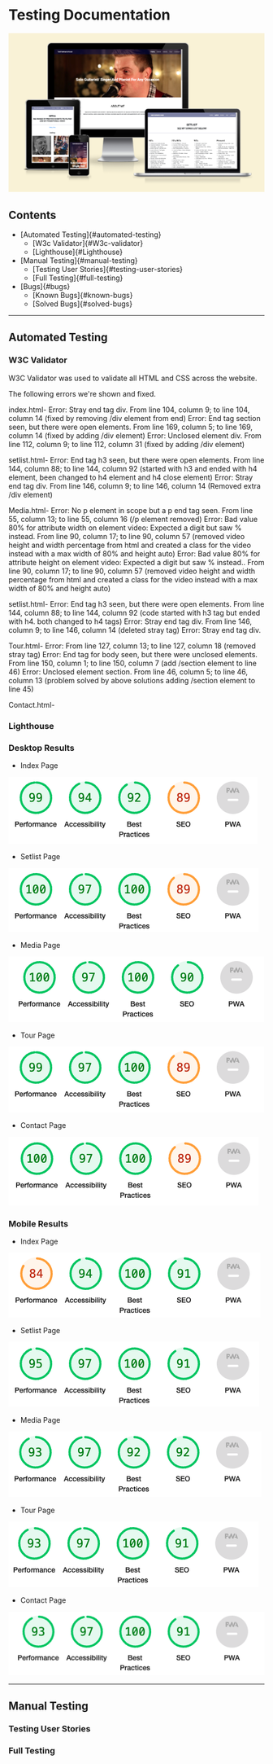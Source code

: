 # Testing Documentation

![Todd Nathaniel Music Responive website](assets/images/ToddNathanielWebsiteResponsive.png)

## Contents

- [Automated Testing]{#automated-testing}
  - [W3c Validator]{#W3c-validator}
  - [Lighthouse]{#Lighthouse}
- [Manual Testing]{#manual-testing}
  - [Testing User Stories]{#testing-user-stories}
  - [Full Testing]{#full-testing}
- [Bugs]{#bugs}
  - [Known Bugs]{#known-bugs}
  - [Solved Bugs]{#solved-bugs}

---

## Automated Testing

### W3C Validator

W3C Validator was used to validate all HTML and CSS across the website.

The following errors we're shown and fixed.

index.html-
Error: Stray end tag div. From line 104, column 9; to line 104, column 14 (fixed by removing /div element from end)
Error: End tag section seen, but there were open elements. From line 169, column 5; to line 169, column 14 (fixed by adding /div element)
Error: Unclosed element div. From line 112, column 9; to line 112, column 31 (fixed by adding /div element)

setlist.html-
Error: End tag h3 seen, but there were open elements. From line 144, column 88; to line 144, column 92 (started with h3 and ended with h4 element, been changed to h4 element and h4 close element)
Error: Stray end tag div. From line 146, column 9; to line 146, column 14 (Removed extra /div element)

Media.html-
Error: No p element in scope but a p end tag seen. From line 55, column 13; to line 55, column 16 (/p element removed)
Error: Bad value 80% for attribute width on element video: Expected a digit but saw % instead. From line 90, column 17; to line 90, column 57 (removed video height and width percentage from html and created a class for the video instead with a max width of 80% and height auto)
Error: Bad value 80% for attribute height on element video: Expected a digit but saw % instead.. From line 90, column 17; to line 90, column 57 (removed video height and width percentage from html and created a class for the video instead with a max width of 80% and height auto)

setlist.html-
Error: End tag h3 seen, but there were open elements. From line 144, column 88; to line 144, column 92 (code started with h3 tag but ended with h4. both changed to h4 tags)
Error: Stray end tag div. From line 146, column 9; to line 146, column 14 (deleted stray tag)
Error: Stray end tag div.

Tour.html-
Error: From line 127, column 13; to line 127, column 18 (removed stray tag)
Error: End tag for body seen, but there were unclosed elements. From line 150, column 1; to line 150, column 7 (add /section element to line 46)
Error: Unclosed element section. From line 46, column 5; to line 46, column 13 (problem solved by above solutions adding /section element to line 45)

Contact.html-

### Lighthouse

### Desktop Results

- Index Page

![Lighthouse index page desktop view](lighthouse/index-page-lighthouse.png)

- Setlist Page

![Lighthouse setlist page desktop view](lighthouse/setlist-page-lighthouse.png)

- Media Page

![Lighthouse media page desktop view](lighthouse/media-page-lighthouse.png)

- Tour Page

![Lighthouse tour page desktop view](lighthouse/tour-page-lighthouse.png)

- Contact Page

![Lighthouse contact page desktop view](lighthouse/contact-page-lighthouse.png)

### Mobile Results

- Index Page

![Lighthouse index page mobile view](lighthouse/mobile-index-page-lighthouse.png)

- Setlist Page

![Lighthouse setlist page mobile view](lighthouse/mobile-setlist-page-lighthouse.png)

- Media Page

![Lighthouse media page mobile view](lighthouse/mobile-media-page-lighthouse.png)

- Tour Page

![Lighthouse tour page mobile view](lighthouse/mobile-tour-page-lighthouse.png)

- Contact Page

![Lighthouse contact page mobile view](lighthouse/mobile-contact-page-lighthouse.png)

---

## Manual Testing

### Testing User Stories

### Full Testing
